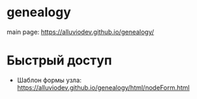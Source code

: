 # genealogy
main page: https://alluviodev.github.io/genealogy/

# Быстрый доступ
 - Шаблон формы узла: https://alluviodev.github.io/genealogy/html/nodeForm.html
